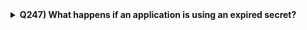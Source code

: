 
<details>
  <summary><strong>Q247) What happens if an application is using an expired secret?</strong></summary>
  <p>Check if the secret has been rotated, ensure the application fetches dynamically, and roll back to a previous version if necessary.</p>
</details>

